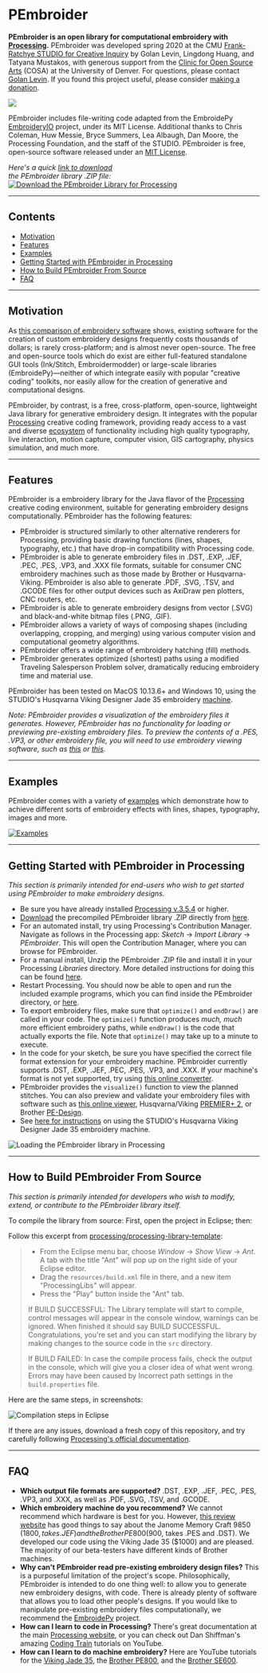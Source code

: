 # PEmbroider

**PEmbroider is an open library for computational embroidery with [Processing](http://processing.org).** PEmbroider was developed spring 2020 at the CMU [Frank-Ratchye STUDIO for Creative Inquiry](http://studioforcreativeinquiry.org) by Golan Levin, Lingdong Huang, and Tatyana Mustakos, with generous support from the [Clinic for Open Source Arts](https://www.du.edu/ahss/opensourcearts/) (COSA) at the University of Denver. For questions, please contact [Golan Levin](https://twitter.com/golan). If you found this project useful, please consider [making a donation](https://studioforcreativeinquiry.org/donate).

![](images/cosa-and-sfci-logos.jpg)

PEmbroider includes file-writing code adapted from the EmbroidePy [EmbroideryIO](https://github.com/EmbroidePy/EmbroideryIO) project, under its MIT License. Additional thanks to Chris Coleman, Huw Messie, Bryce Summers, Lea Albaugh, Dan Moore, the Processing Foundation, and the staff of the STUDIO. PEmbroider is free, open-source software released under an [MIT License](license.txt).

*Here's a quick [link to download](distribution/PEmbroider/download/Pembroider.zip)<br />the PEmbroider library .ZIP file:*<br/>
[![Download the PEmbroider Library for Processing](images/download_pembroider.jpg)](distribution/PEmbroider/download/Pembroider.zip)

---
## Contents

* [Motivation](#motivation)
* [Features](#features)
* [Examples](#examples)
* [Getting Started with PEmbroider in Processing](#getting-started-with-pembroider-in-processing)
* [How to Build PEmbroider From Source](#how-to-build-pembroider-from-source)
* [FAQ](#faq)


---
## Motivation

As [this comparison of embroidery software](https://en.wikipedia.org/wiki/Comparison_of_embroidery_software) shows, existing software for the creation of custom embroidery designs frequently costs thousands of dollars; is rarely cross-platform; and is almost never open-source. The free and open-source tools which do exist are either full-featured standalone GUI tools (Ink/Stitch, Embroidermodder) or large-scale libraries (EmbroidePy)—neither of which integrate easily with popular "creative coding" toolkits, nor easily allow for the creation of generative and computational designs. 

PEmbroider, by contrast, is a free, cross-platform, open-source, lightweight Java library for generative embroidery design. It integrates with the popular [Processing](http://processing.org) creative coding framework, providing ready access to a vast and diverse [ecosystem](https://processing.org/reference/libraries/) of functionality including high quality typography, live interaction, motion capture, computer vision, GIS cartography, physics simulation, and much more.


---
## Features

PEmbroider is a embroidery library for the Java flavor of the [Processing](http://processing.org) creative coding environment, suitable for generating embroidery designs computationally. PEmbroider has the following features:

* PEmbroider is structured similarly to other alternative renderers for Processing, providing basic drawing functions (lines, shapes, typography, etc.) that have drop-in compatibility with Processing code. 
* PEmbroider is able to generate embroidery files in .DST, .EXP, .JEF, .PEC, .PES, .VP3, and .XXX file formats, suitable for consumer CNC embroidery machines such as those made by Brother or Husqvarna-Viking. PEmbroider is also able to generate .PDF, .SVG, .TSV, and .GCODE files for other output devices such as AxiDraw pen plotters, CNC routers, etc.
* PEmbroider is able to generate embroidery designs from vector (.SVG) and black-and-white bitmap files (.PNG, .GIF). 
* PEmbroider allows a variety of ways of composing shapes (including overlapping, cropping, and merging) using various computer vision and computational geometry algorithms.
* PEmbroider offers a wide range of embroidery hatching (fill) methods.
* PEmbroider generates optimized (shortest) paths using a modified Traveling Salesperson Problem solver, dramatically reducing embroidery time and material use.

PEmbroider has been tested on MacOS 10.13.6+ and Windows 10, using the STUDIO's Husqvarna Viking Designer Jade 35 embroidery [machine](https://github.com/CreativeInquiry/STUDIO-Embroidery-Machine).

*Note: PEmbroider provides a visualization of the embroidery files it generates. However, PEmbroider has no functionality for loading or previewing pre-existing embroidery files. To preview the contents of a .PES, .VP3, or other embroidery file, you will need to use embroidery viewing software, such as [this](https://htmtopdf.herokuapp.com/embroidery/) or [this](http://www.husqvarnaviking.com/en-US/Support/Complimentary-Software).*


---
## Examples

PEmbroider comes with a variety of [examples](examples/README.md) which demonstrate how to achieve different sorts of embroidery effects with lines, shapes, typography, images and more.

[![Examples](images/examples.png)](examples/README.md)


---
## Getting Started with PEmbroider in Processing

*This section is primarily intended for end-users who wish to get started using PEmbroider to make embroidery designs.* 

* Be sure you have already installed [Processing v.3.5.4](http://processing.org) or higher. 
* [Download](https://github.com/CreativeInquiry/PEmbroider/blob/master/distribution/Pembroider/download/Pembroider.zip) the precompiled PEmbroider library .ZIP directly from [here](https://github.com/CreativeInquiry/PEmbroider/blob/master/distribution/Pembroider/download/Pembroider.zip). 
* For an automated install, try using Processing's Contribution Manager. Navigate as follows in the Processing app: *Sketch* → *Import Library* → *PEmbroider*. This will open the Contribution Manager, where you can browse for PEmbroider.
* For a manual install, Unzip the PEmbroider .ZIP file and install it in your Processing *Libraries* directory. More detailed instructions for doing this can be found [here](https://github.com/processing/processing/wiki/How-to-Install-a-Contributed-Library).
* Restart Processing. You should now be able to open and run the included example programs, which you can find inside the PEmbroider directory, or [here](examples/README.md).
* To export embroidery files, make sure that `optimize()` and `endDraw()` are called in your code. The `optimize()` function produces *much, much* more efficient embroidery paths, while `endDraw()` is the code that actually exports the file. Note that `optimize()` may take up to a minute to execute. 
* In the code for your sketch, be sure you have specified the correct file format extension for your embroidery machine. PEmbroider currently supports .DST, .EXP, .JEF, .PEC, .PES, .VP3, and .XXX. If your machine's format is not yet supported, try using [this online converter](https://htmtopdf.herokuapp.com/embroidery/).
* PEmbroider provides the `visualize()` function to view the planned stitches. You can also preview and validate your embroidery files with software such as [this online viewer](https://htmtopdf.herokuapp.com/embroidery/), Husqvarna/Viking [PREMIER+ 2](http://www.husqvarnaviking.com/en-US/Support/Complimentary-Software), or Brother [PE-Design](http://www.brother.com/common/hsm/ped10/ped10trial.html).
* See [here for instructions](https://github.com/CreativeInquiry/STUDIO-Embroidery-Machine) on using the STUDIO's Husqvarna Viking Designer Jade 35 embroidery machine.

![Loading the PEmbroider library in Processing](images/library_in_processing.jpg)


---
## How to Build PEmbroider From Source

*This section is primarily intended for developers who wish to modify, extend, or contribute to the PEmbroider library itself.* 

To compile the library from source: First, open the project in Eclipse; then:

Follow this excerpt from [processing/processing-library-template](https://github.com/processing/processing-library-template):
 
> * From the Eclipse menu bar, choose *Window* → *Show View* → *Ant*. A tab with the title "Ant" will pop up on the right side of your Eclipse editor.
> * Drag the `resources/build.xml` file in there, and a new item "ProcessingLibs" will appear.
> * Press the "Play" button inside the "Ant" tab.
> 
> If BUILD SUCCESSFUL: The Library template will start to compile, control messages will appear in the console window, warnings can be ignored. When finished it should say BUILD SUCCESSFUL. Congratulations, you're set and you can start modifying the library by making changes to the source code in the `src` directory.
> 
> If BUILD FAILED: In case the compile process fails, check the output in the console, which will give you a closer idea of what went wrong. Errors may have been caused by Incorrect path settings in the `build.properties` file.

Here are the same steps, in screenshots:

![Compilation steps in Eclipse](images/eclipse_steps.png)

If there are any issues, download a fresh copy of this repository, and try carefully following [Processing's official documentation](https://github.com/processing/processing-library-template).


---
## FAQ

* **Which output file formats are supported?** .DST, .EXP, .JEF, .PEC, .PES, .VP3, and .XXX, as well as .PDF, .SVG, .TSV, and .GCODE.
* **Which embroidery machine do you recommend?** We cannot recommend which hardware is best for you. However, [this review website](https://bestreviews.com/best-embroidery-machines) has good things to say about the Janome Memory Craft 9850 ($1800, takes .JEF) and the Brother PE800 ($900, takes .PES and .DST). We developed our code using the Viking Jade 35 ($1000) and are pleased. The majority of our beta-testers have different kinds of Brother machines.
* **Why can't PEmbroider read pre-existing embroidery design files?** This is a purposeful limitation of the project's scope. Philosophically, PEmbroider is intended to do one thing well: to allow you to generate new embroidery designs, with code. There is already plenty of software that allows you to load other people's designs. If you would like to manipulate pre-existing embroidery files computationally, we recommend the [EmbroidePy](https://github.com/EmbroidePy/) project.
* **How can I learn to code in Processing?** There's great documentation at the main [Processing website](http://processing.org), or you can check out Dan Shiffman's amazing [Coding Train](https://www.youtube.com/channel/UCvjgXvBlbQiydffZU7m1_aw) tutorials on YouTube. 
* **How can I learn to do machine embroidery?** Here are YouTube tutorials for the [Viking Jade 35](https://www.youtube.com/watch?v=h_uhV8DiyXI), the [Brother PE800](https://www.youtube.com/watch?v=DfpJXuBeEPM), and the [Brother SE600](https://www.youtube.com/watch?v=N0yPILKhHVc).
 